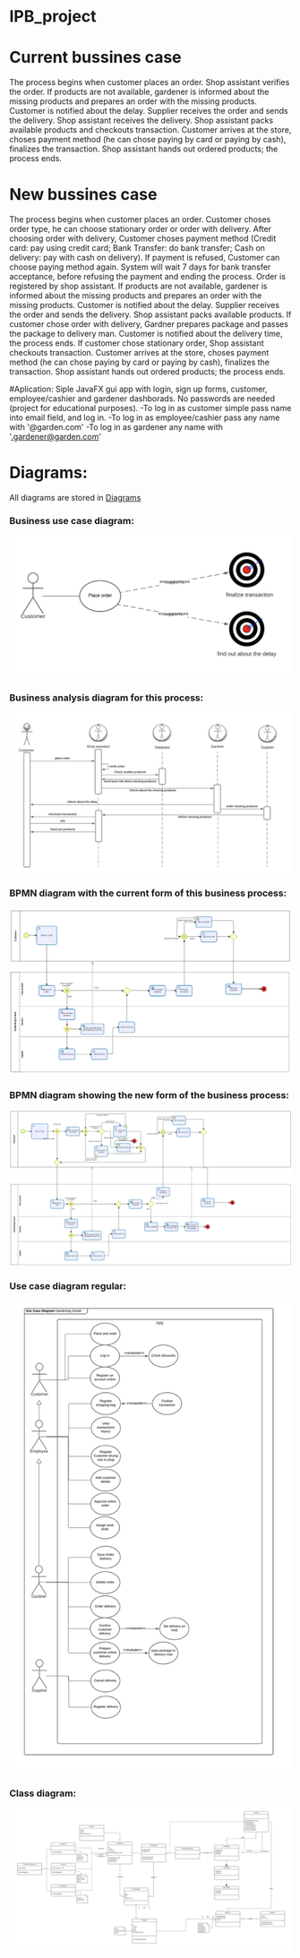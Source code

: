 # IPB_project



# Current bussines case


  The process begins when customer places an order. Shop assistant verifies the order. If products are not available, gardener is informed about the missing products and prepares an order with the missing products. Customer is notified about the delay. Supplier receives the order and sends the delivery. Shop assistant receives the delivery. Shop assistant packs available products and checkouts transaction. Customer arrives at the store, choses payment method (he can chose paying by card or paying by cash), finalizes the transaction. Shop assistant hands out ordered products; the process ends.

# New bussines case


  The process begins when customer places an order. Customer choses order type, he can choose stationary order or order with delivery. After choosing order with delivery, Customer choses payment method (Credit card: pay using credit card; Bank Transfer: do bank transfer; Cash on delivery: pay with cash on delivery). If payment is refused, Customer can choose paying method again. System will wait 7 days for bank transfer acceptance, before refusing the payment and ending the process. Order is registered by shop assistant. If products are not available, gardener is informed about the missing products and prepares an order with the missing products. Customer is notified about the delay. Supplier receives the order and sends the delivery. Shop assistant packs available products. If customer chose order with delivery, Gardner prepares package and passes the package to delivery man. Customer is notified about the delivery time, the process ends. If customer chose stationary order, Shop assistant checkouts transaction. Customer arrives at the store, choses payment method (he can chose paying by card or paying by cash), finalizes the transaction. Shop assistant hands out ordered products; the process ends.
 
 #Aplication:
Siple JavaFX gui app with login, sign up forms, customer, employee/cashier and gardener dashborads.
No passwords are needed (project for educational purposes).
-To log in as customer simple pass name into email field, and log in.
-To log in as employee/cashier pass any name with '@garden.com'
-To log in as gardener any name with '.gardener@garden.com'

# Diagrams:
All diagrams are stored in [Diagrams](https://github.com/s18600/IPB_project/tree/main/Diagrams "Diagrams")
### Business use case diagram:
![business use case diagram ](https://raw.githubusercontent.com/s18600/IPB_project/main/Diagrams/Business%20use%20case.png "business use case diagram ")

### Business analysis diagram for this process:
![2](https://raw.githubusercontent.com/s18600/IPB_project/main/Diagrams/Business%20analysis%20diagram.png "2")

### BPMN diagram with the current form of this business process:
![3](https://raw.githubusercontent.com/s18600/IPB_project/main/Diagrams/BPMN%20Gardening%20Center%20current.png "3")

### BPMN diagram showing the new form of the business process:
![4](https://raw.githubusercontent.com/s18600/IPB_project/main/Diagrams/BPMN%20Gardening%20Center%20new.png "4")

### Use case diagram regular:
![5](https://raw.githubusercontent.com/s18600/IPB_project/main/Diagrams/Use%20Case%20diagram.png "5")

### Class diagram:
![6](https://raw.githubusercontent.com/s18600/IPB_project/main/Diagrams/Class%20diagram.png "6")
